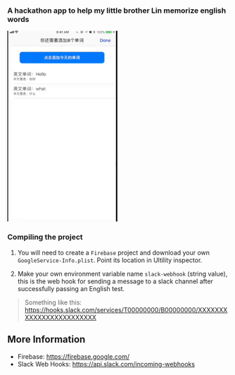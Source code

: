 ### A hackathon app to help my little brother Lin memorize english words

<img src="./demo.gif" width="250px"/>


### Compiling the project 

1. You will need to create a `Firebase` project and download your own `GoogleService-Info.plist`. Point its location in Ultility inspector. 

2. Make your own environment variable name `slack-webhook` (string value), this is the web hook for sending a message to a slack channel after successfully passing an English test.
> Something like this: https://hooks.slack.com/services/T00000000/B00000000/XXXXXXXXXXXXXXXXXXXXXXXX


## More Information 

- Firebase: https://firebase.google.com/
- Slack Web Hooks: https://api.slack.com/incoming-webhooks

